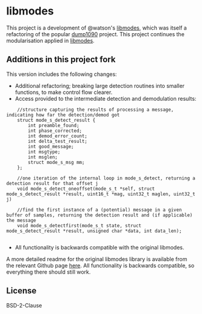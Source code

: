 # libmodes

This project is a development of @watson's [libmodes](https://github.com/watson/libmodes), which was itself a refactoring of the popular [dump1090](https://github.com/antirez/dump1090) project. This project continues the modularisation applied in [libmodes](https://github.com/watson/libmodes).

## Additions in this project fork

This version includes the following changes:

* Additional refactoring; breaking large detection routines into smaller functions, to make control flow clearer.
* Access provided to the intermediate detection and demodulation results:
```
	//structure capturing the results of processing a message, indicating how far the detection/demod got
	struct mode_s_detect_result {
		int preamble_found;
		int phase_corrected;
		int demod_error_count;
		int delta_test_result;
		int good_message;
		int msgtype;
		int msglen;
		struct mode_s_msg mm;
	};
	
	//one iteration of the internal loop in mode_s_detect, returning a detection result for that offset j
	void mode_s_detect_oneoffset(mode_s_t *self, struct mode_s_detect_result *result, uint16_t *mag, uint32_t maglen, uint32_t j)
	
	//find the first instance of a (potential) message in a given buffer of samples, returning the detection result and (if applicable) the message
	void mode_s_detectfirst(mode_s_t state, struct mode_s_detect_result *result, unsigned char *data, int data_len);
	
```
* All functionality is backwards compatible with the original libmodes.

A more detailed readme for the original libmodes library is available from the relevant Github page [here](https://github.com/watson/libmodes). All functionality is backwards compatible, so everything there should still work.

## License

BSD-2-Clause